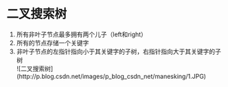 # 二叉搜索树

<ol>
<li>所有非叶子节点最多拥有两个儿子（left和right）</li>
<li>所有的节点存储一个关键字</li>
<li>非叶子节点的左指针指向小于其关键字的子树，右指针指向大于其关键字的子树</li>
![二叉搜索树](http://p.blog.csdn.net/images/p_blog_csdn_net/manesking/1.JPG)

</ol>